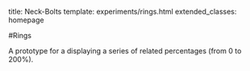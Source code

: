 title: Neck-Bolts
template: experiments/rings.html
extended_classes: homepage

#Rings

A prototype for a displaying a series of related percentages (from 0 to 200%).